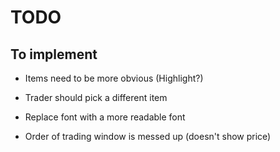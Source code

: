 # TODO

## To implement

- Items need to be more obvious (Highlight?)
- Trader should pick a different item

- Replace font with a more readable font
- Order of trading window is messed up (doesn't show price)